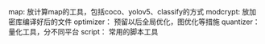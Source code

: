 map: 放计算map的工具，包括coco、yolov5、classify的方式
modcrypt: 放加密库编译好后的文件
optimizer： 预留以后全局优化，图优化等措施
quantizer： 量化工具，分不同平台
script： 常用的脚本工具